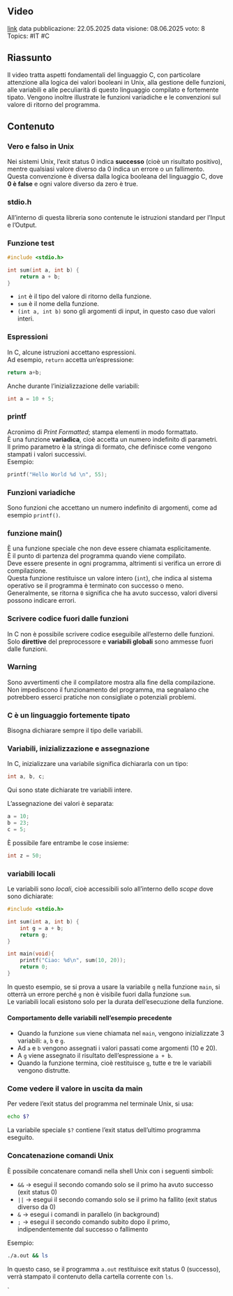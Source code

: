 ## Video
[link](https://www.youtube.com/watch?v=Z84vlG1RRtg)
data pubblicazione: 22.05.2025
data visione: 08.06.2025
voto: 8
Topics: #IT #C 


## Riassunto
Il video tratta aspetti fondamentali del linguaggio C, con particolare attenzione alla logica dei valori booleani in Unix, alla gestione delle funzioni, alle variabili e alle peculiarità di questo linguaggio compilato e fortemente tipato. Vengono inoltre illustrate le funzioni variadiche e le convenzioni sul valore di ritorno del programma.
## Contenuto

### Vero e falso in Unix
Nei sistemi Unix, l’exit status 0 indica **successo** (cioè un risultato positivo), mentre qualsiasi valore diverso da 0 indica un errore o un fallimento.  
Questa convenzione è diversa dalla logica booleana del linguaggio C, dove **0 è false** e ogni valore diverso da zero è true.
 
### stdio.h
All’interno di questa libreria sono contenute le istruzioni standard per l’Input e l’Output.

### Funzione test
```c
#include <stdio.h>

int sum(int a, int b) {
	return a + b;
}
```
- `int` è il tipo del valore di ritorno della funzione.
- `sum` è il nome della funzione.
- `(int a, int b)` sono gli argomenti di input, in questo caso due valori interi.

### Espressioni
In C, alcune istruzioni accettano espressioni.  
Ad esempio, `return` accetta un’espressione:
```c
return a+b;
```

Anche durante l’inizializzazione delle variabili:
```c
int a = 10 + 5;
```

### printf
Acronimo di _Print Formatted_; stampa elementi in modo formattato.  
È una funzione **variadica**, cioè accetta un numero indefinito di parametri.  
Il primo parametro è la stringa di formato, che definisce come vengono stampati i valori successivi.  
Esempio:
```c
printf("Hello World %d \n", 55);
```

### Funzioni variadiche
Sono funzioni che accettano un numero indefinito di argomenti, come ad esempio `printf()`.

### funzione main()
È una funzione speciale che non deve essere chiamata esplicitamente.  
È il punto di partenza del programma quando viene compilato.  
Deve essere presente in ogni programma, altrimenti si verifica un errore di compilazione.  
Questa funzione restituisce un valore intero (`int`), che indica al sistema operativo se il programma è terminato con successo o meno.  
Generalmente, se ritorna `0` significa che ha avuto successo, valori diversi possono indicare errori.

### Scrivere codice fuori dalle funzioni
In C non è possibile scrivere codice eseguibile all’esterno delle funzioni.  
Solo **direttive** del preprocessore e **variabili globali** sono ammesse fuori dalle funzioni.

### Warning
Sono avvertimenti che il compilatore mostra alla fine della compilazione.  
Non impediscono il funzionamento del programma, ma segnalano che potrebbero esserci pratiche non consigliate o potenziali problemi.

### C è un linguaggio fortemente tipato
Bisogna dichiarare sempre il tipo delle variabili.

### Variabili, inizializzazione e assegnazione
In C, inizializzare una variabile significa dichiararla con un tipo:
```c
int a, b, c;
```
Qui sono state dichiarate tre variabili intere. 

L’assegnazione dei valori è separata:
```c
a = 10;
b = 23;
c = 5;
```

È possibile fare entrambe le cose insieme:
```c
int z = 50;
```

### variabili locali
Le variabili sono _locali_, cioè accessibili solo all’interno dello _scope_ dove sono dichiarate:
```c
#include <stdio.h>

int sum(int a, int b) {
	int g = a + b;
    return g;
}

int main(void){
    printf("Ciao: %d\n", sum(10, 20));
    return 0;
}
```
In questo esempio, se si prova a usare la variabile `g` nella funzione `main`, si otterrà un errore perché `g` non è visibile fuori dalla funzione `sum`.  
Le variabili locali esistono solo per la durata dell’esecuzione della funzione.

#### Comportamento delle variabili nell’esempio precedente
- Quando la funzione `sum` viene chiamata nel `main`, vengono inizializzate 3 variabili: `a`, `b` e `g`.
- Ad `a` e `b` vengono assegnati i valori passati come argomenti (10 e 20).
- A `g` viene assegnato il risultato dell’espressione `a + b`.
- Quando la funzione termina, cioè restituisce `g`, tutte e tre le variabili vengono distrutte.

### Come vedere il valore in uscita da main
Per vedere l’exit status del programma nel terminale Unix, si usa:
```bash
echo $?
```
La variabile speciale `$?` contiene l’exit status dell’ultimo programma eseguito.

### Concatenazione comandi Unix
È possibile concatenare comandi nella shell Unix con i seguenti simboli:
- `&&` → esegui il secondo comando solo se il primo ha avuto successo (exit status 0)
- `||` → esegui il secondo comando solo se il primo ha fallito (exit status diverso da 0)
- `&` → esegui i comandi in parallelo (in background)
- `;` → esegui il secondo comando subito dopo il primo, indipendentemente dal successo o fallimento

Esempio:
```bash
./a.out && ls
```
In questo caso, se il programma `a.out` restituisce exit status 0 (successo), verrà stampato il contenuto della cartella corrente con `ls`.


`